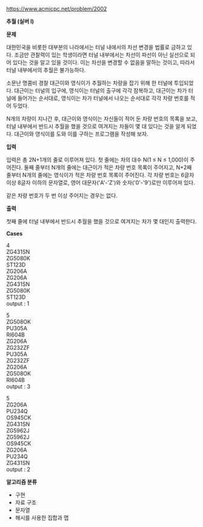 https://www.acmicpc.net/problem/2002

**추월 (실버 I)**

**문제**

대한민국을 비롯한 대부분의 나라에서는 터널 내에서의 차선 변경을 법률로 금하고 있다. 조금만 관찰력이 있는 학생이라면 터널 내부에서는 차선이 파선이 아닌 실선으로 되어 있다는 것을 알고 있을 것이다. 이는 차선을 변경할 수 없음을 말하는 것이고, 따라서 터널 내부에서의 추월은 불가능하다.

소문난 명콤비 경찰 대근이와 영식이가 추월하는 차량을 잡기 위해 한 터널에 투입되었다. 대근이는 터널의 입구에, 영식이는 터널의 출구에 각각 잠복하고, 대근이는 차가 터널에 들어가는 순서대로, 영식이는 차가 터널에서 나오는 순서대로 각각 차량 번호를 적어 두었다.

N개의 차량이 지나간 후, 대근이와 영식이는 자신들이 적어 둔 차량 번호의 목록을 보고, 터널 내부에서 반드시 추월을 했을 것으로 여겨지는 차들이 몇 대 있다는 것을 알게 되었다. 대근이와 영식이를 도와 이를 구하는 프로그램을 작성해 보자.

**입력**

입력은 총 2N+1개의 줄로 이루어져 있다. 첫 줄에는 차의 대수 N(1 ≤ N ≤ 1,000)이 주어진다. 둘째 줄부터 N개의 줄에는 대근이가 적은 차량 번호 목록이 주어지고, N+2째 줄부터 N개의 줄에는 영식이가 적은 차량 번호 목록이 주어진다. 각 차량 번호는 6글자 이상 8글자 이하의 문자열로, 영어 대문자('A'-'Z')와 숫자('0'-'9')로만 이루어져 있다.

같은 차량 번호가 두 번 이상 주어지는 경우는 없다.

**출력**

첫째 줄에 터널 내부에서 반드시 추월을 했을 것으로 여겨지는 차가 몇 대인지 출력한다.

**Cases**

4<br>
ZG431SN<br>
ZG5080K<br>
ST123D<br>
ZG206A<br>
ZG206A<br>
ZG431SN<br>
ZG5080K<br>
ST123D<br>
output : 1

5<br>
ZG508OK<br>
PU305A<br>
RI604B<br>
ZG206A<br>
ZG232ZF<br>
PU305A<br>
ZG232ZF<br>
ZG206A<br>
ZG508OK<br>
RI604B<br>
output : 3

5<br>
ZG206A<br>
PU234Q<br>
OS945CK<br>
ZG431SN<br>
ZG5962J<br>
ZG5962J<br>
OS945CK<br>
ZG206A<br>
PU234Q<br>
ZG431SN<br>
output : 2

**알고리즘 분류**

- 구현
- 자료 구조
- 문자열
- 해시를 사용한 집합과 맵